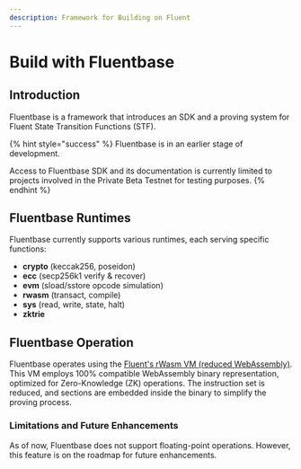 ```yaml
---
description: Framework for Building on Fluent
---
```


# Build with Fluentbase

## Introduction

Fluentbase is a framework that introduces an SDK and a proving system for Fluent State Transition Functions (STF).&#x20;

{% hint style="success" %}
Fluentbase is in an earlier stage of development.

Access to Fluentbase SDK and its documentation is currently limited to projects involved in the Private Beta Testnet for testing purposes.&#x20;
{% endhint %}

## Fluentbase Runtimes

Fluentbase currently supports various runtimes, each serving specific functions:

* **crypto** (keccak256, poseidon)
* **ecc** (secp256k1 verify & recover)
* **evm** (sload/sstore opcode simulation)
* **rwasm** (transact, compile)
* **sys** (read, write, state, halt)
* **zktrie**

## Fluentbase Operation

Fluentbase operates using the [Fluent's rWasm VM (reduced WebAssembly)](introduction-to-fluent-vm.md). This VM employs 100% compatible WebAssembly binary representation, optimized for Zero-Knowledge (ZK) operations. The instruction set is reduced, and sections are embedded inside the binary to simplify the proving process.

### Limitations and Future Enhancements

As of now, Fluentbase does not support floating-point operations. However, this feature is on the roadmap for future enhancements.

